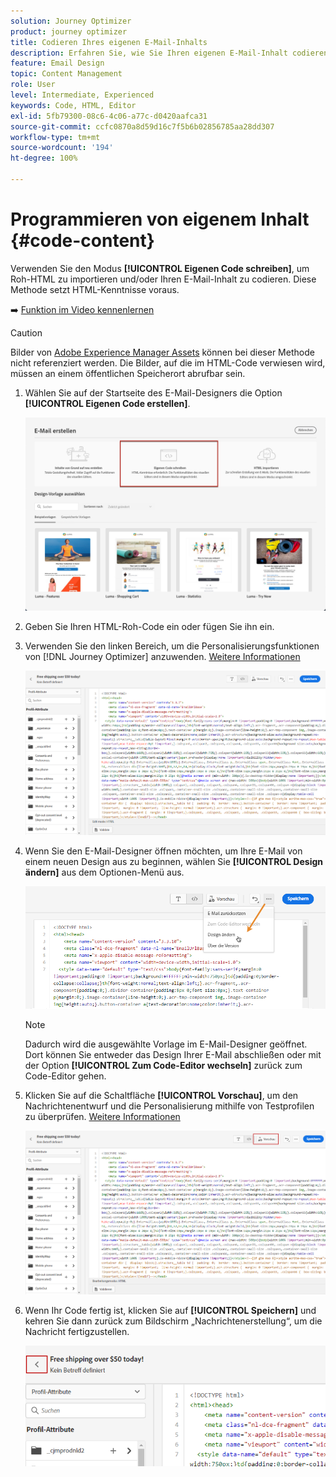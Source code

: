 ```yaml
---
solution: Journey Optimizer
product: journey optimizer
title: Codieren Ihres eigenen E-Mail-Inhalts
description: Erfahren Sie, wie Sie Ihren eigenen E-Mail-Inhalt codieren
feature: Email Design
topic: Content Management
role: User
level: Intermediate, Experienced
keywords: Code, HTML, Editor
exl-id: 5fb79300-08c6-4c06-a77c-d0420aafca31
source-git-commit: ccfc0870a8d59d16c7f5b6b02856785aa28dd307
workflow-type: tm+mt
source-wordcount: '194'
ht-degree: 100%

---
```


# Programmieren von eigenem Inhalt {#code-content}

Verwenden Sie den Modus **[!UICONTROL Eigenen Code schreiben]**, um Roh-HTML zu importieren und/oder Ihren E-Mail-Inhalt zu codieren. Diese Methode setzt HTML-Kenntnisse voraus.

➡️ [Funktion im Video kennenlernen](#video)

>[!CAUTION]
>
> Bilder von [Adobe Experience Manager Assets](../integrations/assets.md) können bei dieser Methode nicht referenziert werden. Die Bilder, auf die im HTML-Code verwiesen wird, müssen an einem öffentlichen Speicherort abrufbar sein.

1. Wählen Sie auf der Startseite des E-Mail-Designers die Option **[!UICONTROL Eigenen Code erstellen]**.

   ![](assets/code-your-own.png)

1. Geben Sie Ihren HTML-Roh-Code ein oder fügen Sie ihn ein.

1. Verwenden Sie den linken Bereich, um die Personalisierungsfunktionen von [!DNL Journey Optimizer] anzuwenden. [Weitere Informationen](../personalization/personalize.md)

   ![](assets/code-editor.png)

1. Wenn Sie den E-Mail-Designer öffnen möchten, um Ihre E-Mail von einem neuen Design aus zu beginnen, wählen Sie **[!UICONTROL Design ändern]** aus dem Optionen-Menü aus.

   ![](assets/code-editor-change-design.png)

   >[!NOTE]
   >
   >Dadurch wird die ausgewählte Vorlage im E-Mail-Designer geöffnet. Dort können Sie entweder das Design Ihrer E-Mail abschließen oder mit der Option **[!UICONTROL Zum Code-Editor wechseln]** zurück zum Code-Editor gehen.

1. Klicken Sie auf die Schaltfläche **[!UICONTROL Vorschau]**, um den Nachrichtenentwurf und die Personalisierung mithilfe von Testprofilen zu überprüfen. [Weitere Informationen](../content-management/preview-test.md)

   ![](assets/code-editor-preview.png)

1. Wenn Ihr Code fertig ist, klicken Sie auf **[!UICONTROL Speichern]** und kehren Sie dann zurück zum Bildschirm „Nachrichtenerstellung“, um die Nachricht fertigzustellen.

   ![](assets/code-editor-save.png)
